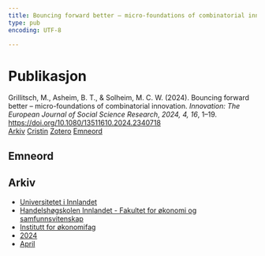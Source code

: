 ```yaml
---
title: Bouncing forward better – micro-foundations of combinatorial innovation
type: pub
encoding: UTF-8

---
```

<h1>Publikasjon</h1>
<article id="csl-bib-container-PKUADGQ4" class="csl-bib-container">
  <div class="csl-bib-body"> <div class="csl-entry">Grillitsch, M., Asheim, B. T., &#38; Solheim, M. C. W. (2024). Bouncing forward better – micro-foundations of combinatorial innovation. <i>Innovation: The European Journal of Social Science Research</i>, <i>2024, 4, 16</i>, 1–19. <a href="https://doi.org/10.1080/13511610.2024.2340718">https://doi.org/10.1080/13511610.2024.2340718</a></div> </div>
  <div class="csl-bib-buttons">
    <a href="#taxonomy-article-PKUADGQ4" alt="archive" class="csl-bib-button">Arkiv</a>
    <a href="https://app.cristin.no/results/show.jsf?id=2262287" alt="Cristin" class="csl-bib-button">Cristin</a>
    <a href="http://zotero.org/groups/5881554/items/PKUADGQ4" alt="Zotero" class="csl-bib-button">Zotero</a>
    <a href="#keywords-article-PKUADGQ4" alt="keywords" class="csl-bib-button">Emneord</a>
  </div>
  <div id="csl-bib-meta-container-PKUADGQ4"></div>
</article>
<div id="csl-bib-meta-PKUADGQ4" class="csl-bib-meta">
  <article id="keywords-article-PKUADGQ4" class="keywords-article">
    <h1>Emneord</h1>
    
  </article>
  <article id="taxonomy-article-PKUADGQ4" class="taxonomy-article">
    <h1>Arkiv</h1>
    <ul>
      <li><a href="{{< params subfolder >}}nn/archive/?key=3DCRN523">Universitetet i Innlandet</a></li>
      <li><a href="{{< params subfolder >}}nn/archive/?key=DU8Q9LN9">Handelshøgskolen Innlandet - Fakultet for økonomi og samfunnsvitenskap</a></li>
      <li><a href="{{< params subfolder >}}nn/archive/?key=3IQA89I8">Institutt for økonomifag</a></li>
      <li><a href="{{< params subfolder >}}nn/archive/?key=ZM8AGK3A">2024</a></li>
      <li><a href="{{< params subfolder >}}nn/archive/?key=IP9XYUPD">April</a></li>
    </ul>
  </article>
</div>
